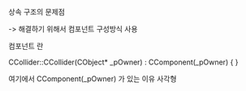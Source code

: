 상속 구조의 문제점

-> 해결하기 위해서 컴포넌트 구성방식 사용

컴포넌트 란

CCollider::CCollider(CObject* _pOwner)
	: CComponent(_pOwner)
{
}

여기에서  CComponent(_pOwner) 가 있는 이유 
사각형 